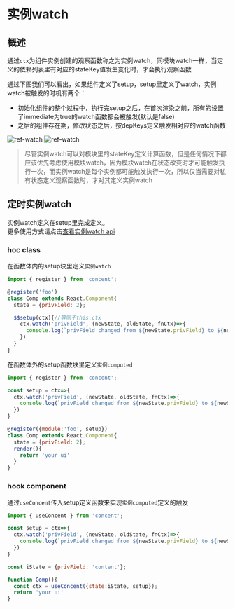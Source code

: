 # 实例watch

## 概述
通过`ctx`为组件实例创建的观察函数称之为实例watch，同模块watch一样，当定义的依赖列表里有对应的stateKey值发生变化时，才会执行观察函数

通过下图我们可以看出，如果组件定义了setup，setup里定义了watch，实例watch被触发的时机有两个：
* 初始化组件的整个过程中，执行完setup之后，在首次渲染之前，所有的设置了immediate为true的watch函数都会被触发(默认是false)
* 之后的组件存在期，修改状态之后，按depKeys定义触发相对应的watch函数

![ref-watch](/concent-doc/img/ref-watch-attention.png)
![ref-watch](/concent-doc/img/zzk-logo.jpg)

> 尽管实例watch可以对模块里的stateKey定义计算函数，但是任何情况下都应该优先考虑使用模块watch，因为模块watch在状态改变时才可能触发执行一次，而实例watch是每个实例都可能触发执行一次，所以仅当需要对私有状态定义观察函数时，才对其定义实例watch

## 定时实例watch
实例watch定义在setup里完成定义。  
更多使用方式请点击[查看实例watch api](/api/ref-watch)
### hoc class
在函数体内的setup块里定义`实例watch`
```js
import { register } from 'concent';

@register('foo')
class Comp extends React.Component{
  state = {privField: 2};

  $$setup(ctx){//等同于this.ctx
    ctx.watch('privField', (newState, oldState, fnCtx)=>{
      console.log(`privField changed from ${newState.privField} to ${newState.privField}`);
    })
  }
}
```

在函数体外的setup函数块里定义`实例computed`
```js
import { register } from 'concent';

const setup = ctx=>{
  ctx.watch('privField', (newState, oldState, fnCtx)=>{
    console.log(`privField changed from ${newState.privField} to ${newState.privField}`);
  })
}

@register({module:'foo', setup})
class Comp extends React.Component{
  state = {privField: 2};
  render(){
    return 'your ui'
  }
}
```

### hook component
通过`useConcent`传入setup定义函数来实现`实例computed`定义的触发
```js
import { useConcent } from 'concent';

const setup = ctx=>{
  ctx.watch('privField', (newState, oldState, fnCtx)=>{
    console.log(`privField changed from ${newState.privField} to ${newState.privField}`);
  })
}

const iState = {privField: 'content'};

function Comp(){
  const ctx = useConcent({state:iState, setup});
  return 'your ui'
}
```